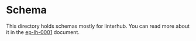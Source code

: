 # Schema

This directory holds schemas mostly for linterhub. You can read more about it
in the [ep-lh-0001](https://github.com/repometric/ep/blob/master/ep/lh/ep-lh-0001.md) document.
